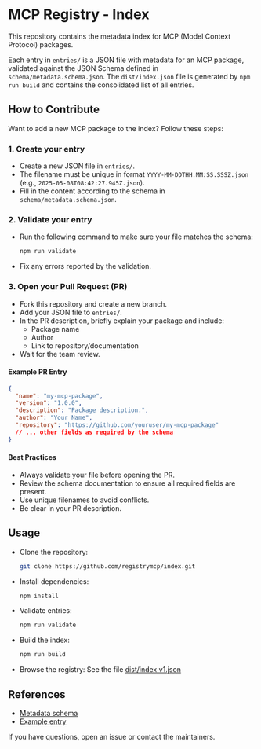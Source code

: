 # MCP Registry - Index

This repository contains the metadata index for MCP (Model Context Protocol) packages.

Each entry in `entries/` is a JSON file with metadata for an MCP package, validated against the JSON Schema defined in `schema/metadata.schema.json`.
The `dist/index.json` file is generated by `npm run build` and contains the consolidated list of all entries.

## How to Contribute

Want to add a new MCP package to the index? Follow these steps:

### 1. Create your entry
- Create a new JSON file in `entries/`.
- The filename must be unique in format `YYYY-MM-DDTHH:MM:SS.SSSZ.json` (e.g., `2025-05-08T08:42:27.945Z.json`).
- Fill in the content according to the schema in `schema/metadata.schema.json`.

### 2. Validate your entry
- Run the following command to make sure your file matches the schema:
  ```bash
  npm run validate
  ```
- Fix any errors reported by the validation.

### 3. Open your Pull Request (PR)
- Fork this repository and create a new branch.
- Add your JSON file to `entries/`.
- In the PR description, briefly explain your package and include:
  - Package name
  - Author
  - Link to repository/documentation
- Wait for the team review.

#### Example PR Entry
```json
{
  "name": "my-mcp-package",
  "version": "1.0.0",
  "description": "Package description.",
  "author": "Your Name",
  "repository": "https://github.com/youruser/my-mcp-package"
  // ... other fields as required by the schema
}
```

#### Best Practices
- Always validate your file before opening the PR.
- Review the schema documentation to ensure all required fields are present.
- Use unique filenames to avoid conflicts.
- Be clear in your PR description.

## Usage

- Clone the repository:
  ```bash
  git clone https://github.com/registrymcp/index.git
  ```
- Install dependencies:
  ```bash
  npm install
  ```
- Validate entries:
  ```bash
  npm run validate
  ```
- Build the index:
  ```bash
  npm run build
  ```
- Browse the registry:
  See the file [dist/index.v1.json](https://index.mcpregistry.click/dist/index.v1.json)

## References
- [Metadata schema](schema/v1/metadata.schema.json)
- [Example entry](entries/README.md)

If you have questions, open an issue or contact the maintainers.